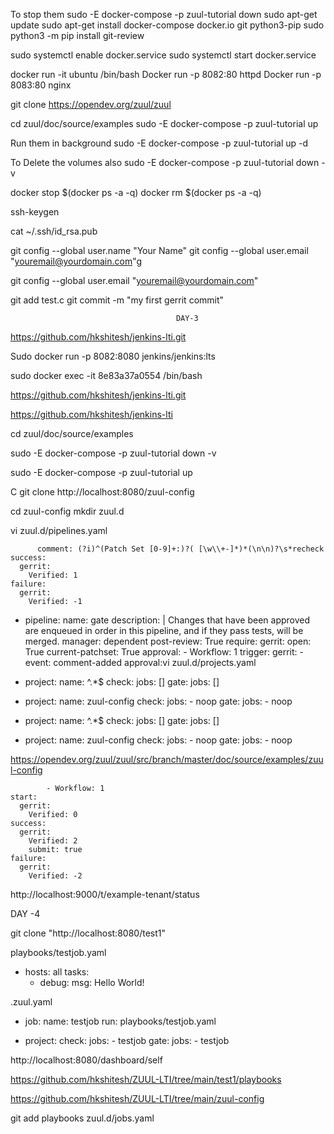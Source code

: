 
To stop them
sudo -E docker-compose -p zuul-tutorial down
sudo apt-get update
sudo apt-get install docker-compose docker.io git python3-pip
sudo python3 -m pip install git-review


sudo systemctl enable docker.service
sudo systemctl start docker.service





docker run -it ubuntu /bin/bash
Docker run -p 8082:80 httpd
Docker run -p 8083:80 nginx

git clone https://opendev.org/zuul/zuul



cd zuul/doc/source/examples
sudo -E docker-compose -p zuul-tutorial up

Run them in background
sudo -E docker-compose -p zuul-tutorial up -d


To Delete the volumes also
sudo -E docker-compose -p zuul-tutorial down -v



docker stop $(docker ps -a -q)
docker rm $(docker ps -a -q)




ssh-keygen


cat  ~/.ssh/id_rsa.pub

git config --global user.name "Your Name"
git config --global user.email "youremail@yourdomain.com"g

git config --global user.email "youremail@yourdomain.com"

git add test.c
git commit -m "my first gerrit commit"







                                         DAY-3
https://github.com/hkshitesh/jenkins-lti.git


Sudo docker run -p 8082:8080 jenkins/jenkins:lts

sudo docker exec -it 8e83a37a0554 /bin/bash


https://github.com/hkshitesh/jenkins-lti.git



https://github.com/hkshitesh/jenkins-lti



cd zuul/doc/source/examples



sudo -E docker-compose -p zuul-tutorial down -v

sudo -E docker-compose -p zuul-tutorial up

C
git clone http://localhost:8080/zuul-config


cd zuul-config
mkdir zuul.d


vi zuul.d/pipelines.yaml



          comment: (?i)^(Patch Set [0-9]+:)?( [\w\\+-]*)*(\n\n)?\s*recheck
    success:
      gerrit:
        Verified: 1
    failure:
      gerrit:
        Verified: -1

- pipeline:
    name: gate
    description: |
      Changes that have been approved are enqueued in order in this
      pipeline, and if they pass tests, will be merged.
    manager: dependent
    post-review: True
    require:
      gerrit:
        open: True
        current-patchset: True
        approval:
          - Workflow: 1
    trigger:
      gerrit:
        - event: comment-added
          approval:vi zuul.d/projects.yaml



- project:
    name: ^.*$
    check:
      jobs: []
    gate:
      jobs: []

- project:
    name: zuul-config
    check:
      jobs:
        - noop
    gate:
      jobs:
        - noop



- project:
    name: ^.*$
    check:
      jobs: []
    gate:
      jobs: []

- project:
    name: zuul-config
    check:
      jobs:
        - noop
    gate:
      jobs:
        - noop





https://opendev.org/zuul/zuul/src/branch/master/doc/source/examples/zuul-config


            - Workflow: 1
    start:
      gerrit:
        Verified: 0
    success:
      gerrit:
        Verified: 2
        submit: true
    failure:
      gerrit:
        Verified: -2






http://localhost:9000/t/example-tenant/status




DAY -4

git clone "http://localhost:8080/test1"



playbooks/testjob.yaml

- hosts: all
 tasks:
   - debug:
       msg: Hello World!


.zuul.yaml

- job:
   name: testjob
   run: playbooks/testjob.yaml


- project:
   check:
     jobs:
       - testjob
   gate:
     jobs:
       - testjob






http://localhost:8080/dashboard/self



https://github.com/hkshitesh/ZUUL-LTI/tree/main/test1/playbooks


https://github.com/hkshitesh/ZUUL-LTI/tree/main/zuul-config

git add playbooks zuul.d/jobs.yaml


